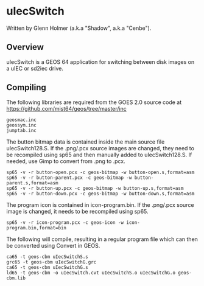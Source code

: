 # uIecSwitch
Written by Glenn Holmer (a.k.a "Shadow", a.k.a "Cenbe").

## Overview

uIecSwitch is a GEOS 64 application for switching between disk images on a uIEC or sd2iec drive.


## Compiling

The following libraries are required from the GOES 2.0 source code at https://github.com/mist64/geos/tree/master/inc

	geosmac.inc
	geossym.inc
	jumptab.inc

The button bitmap data is contained inside the main source file uIecSwitch128.S.  If the .png/.pcx source images are changed, they need to be recompiled using sp65 and then manually added to uIecSwitch128.S.  If needed, use Gimp to convert from .png to .pcx.

	sp65 -v -r button-open.pcx -c geos-bitmap -w button-open.s,format=asm
	sp65 -v -r button-parent.pcx -c geos-bitmap -w button-parent.s,format=asm
	sp65 -v -r button-up.pcx -c geos-bitmap -w button-up.s,format=asm
	sp65 -v -r button-down.pcx -c geos-bitmap -w button-down.s,format=asm

The program icon is contained in icon-program.bin.  If the .png/.pcx source image is changed, it needs to be recompiled using sp65.

	sp65 -v -r icon-program.pcx -c geos-icon -w icon-program.bin,format=bin

The following will compile, resulting in a regular program file which can then be converted using Convert in GEOS.

	ca65 -t geos-cbm uIecSwitchS.s
	grc65 -t geos-cbm uIecSwitchG.grc
	ca65 -t geos-cbm uIecSwitchG.s
	ld65 -t geos-cbm -o uIecSwitch.cvt uIecSwitchS.o uIecSwitchG.o geos-cbm.lib
